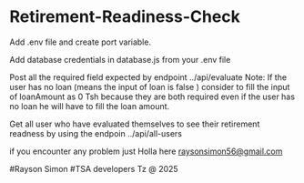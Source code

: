 # Retirement-Readiness-Check

Add .env file and create port variable.

Add database credentials in database.js from your .env file

Post all the required field expected by endpoint ../api/evaluate 
Note: If the user has no loan (means the input of loan is false ) consider to fill the input of loanAmount as 0 Tsh because they are both required even if the user has no loan he will have to fill the loan amount.

Get all user who have evaluated themselves to see their retirement readness by using the endpoin ../api/all-users

if you encounter any problem just Holla here raysonsimon56@gmail.com

#Rayson Simon
#TSA developers
Tz @ 2025
